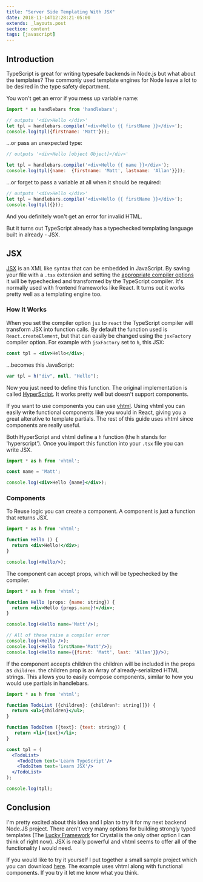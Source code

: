 ```yaml
---
title: "Server Side Templating With JSX"
date: 2018-11-14T12:28:21-05:00
extends: _layouts.post
section: content
tags: [javascript]
---
```


## Introduction

TypeScript is great for writing typesafe backends in Node.js but what about the templates?  The commonly used template engines for Node leave a lot to be desired in the type safety department.

You won't get an error if you mess up variable name:

```jsx
import * as handlebars from 'handlebars';

// outputs '<div>Hello </div>'
let tpl = handlebars.compile('<div>Hello {{ firstName }}</div>');
console.log(tpl({firstname: 'Matt'}));
```

...or pass an unexpected type:


```jsx
// outputs '<div>Hello [object Object]</div>'

let tpl = handlebars.compile('<div>Hello {{ name }}</div>');
console.log(tpl({name:  {firstname: 'Matt', lastname: 'Allan'}}));
```

...or forget to pass a variable at all when it should be required:

```jsx
// outputs '<div>Hello </div>'
let tpl = handlebars.compile('<div>Hello {{ firstName }}</div>');
console.log(tpl({}));
```

And you definitely won't get an error for invalid HTML.

But it turns out TypeScript already has a typechecked templating language built in already - JSX.

## JSX

[JSX](https://facebook.github.io/jsx/) is an XML like syntax that can be embedded in JavaScript.  By saving your file with a `.tsx` extension and setting the [appropriate compiler options](https://www.typescriptlang.org/docs/handbook/jsx.html) it will be typechecked and transformed by the TypeScript compiler.  It's normally used with frontend frameworks like React.  It turns out it works pretty well as a templating engine too.

### How It Works

When you set the compiler option `jsx` to `react` the TypeScript compiler will transform JSX into function calls.  By default the function used is `React.createElement`, but that can easily be changed using the `jsxFactory` compiler option.  For example with `jsxFactory` set to `h`, this JSX:

```jsx
const tpl = <div>Hello</div>;
```

...becomes this JavaScript:

```javascript
var tpl = h("div", null, "Hello");
```

Now you just need to define this function.  The original implementation is called [HyperScript](https://github.com/hyperhype/hyperscript).  It works pretty well but doesn't support components.

If you want to use components you can use [vhtml](https://github.com/developit/vhtml).  Using vhtml you can easily write functional components like you would in React, giving you a great alterative to template partials.  The rest of this guide uses vhtml since components are really useful.

Both HyperScript and vhtml define a `h` function (the h stands for 'hyperscript').  Once you import this function into your `.tsx` file you can write JSX.

```jsx
import * as h from 'vhtml';

const name = 'Matt';

console.log(<div>Hello {name}</div>);
```

### Components

To Reuse logic you can create a component.  A component is just a function that returns JSX.

```jsx
import * as h from 'vhtml';

function Hello () {
  return <div>Hello!</div>;
}

console.log(<Hello/>);
```

The component can accept props, which will be typechecked by the compiler.

```jsx
import * as h from 'vhtml';

function Hello (props: {name: string}) {
  return <div>Hello {props.name}!</div>;
}

console.log(<Hello name='Matt'/>);

// All of these raise a compiler error
console.log(<Hello />);
console.log(<Hello firstName='Matt'/>);
console.log(<Hello name={{first: 'Matt', last: 'Allan'}}/>);
```

If the component accepts children the children will be included in the props as `children`.  the children prop is an Array of already-serialized HTML strings.  This allows you to easily compose components, similar to how you would use partials in handlebars.

```jsx
import * as h from 'vhtml';

function TodoList ({children}: {children?: string[]}) {
  return <ul>{children}</ul>;
}

function TodoItem ({text}: {text: string}) {
   return <li>{text}</li>;
}

const tpl = (
  <TodoList>
    <TodoItem text='Learn TypeScript'/>
    <TodoItem text='Learn JSX'/>
  </TodoList>
);

console.log(tpl);
```

## Conclusion

I'm pretty excited about this idea and I plan to try it for my next backend Node.JS project.  There aren't very many options for building strongly typed templates (The [Lucky Framework](https://luckyframework.org) for Crystal is the only other option I can think of right now).  JSX is really powerful and vhtml seems to offer all of the functionality I would need.

If you would like to try it yourself I put together a small sample project which you can download [here](https://github.com/yuloh/server-side-tsx-example).  The example uses vhtml along with functional components.  If you try it let me know what you think.